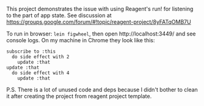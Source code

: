 This project demonstrates the issue with using Reagent's run! for listening to the part of app state.
See discussion at https://groups.google.com/forum/#!topic/reagent-project/8yFATqOMB7U

To run in browser: `lein figwheel`, then open http://localhost:3449/ and see console logs.
On my machine in Chrome they look like this:

```
subscribe to :this
  do side effect with 2
    update :that
update :that
  do side effect with 4
    update :that
```

P.S. There is a lot of unused code and deps because I didn't bother to clean it after creating the project from reagent project template.